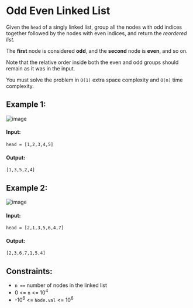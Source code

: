 # Odd Even Linked List

Given the `head` of a singly linked list, group all the nodes with odd indices together followed by the nodes with even indices, and return the *reordered list*.

The **first** node is considered **odd**, and the **second** node is **even**, and so on.

Note that the relative order inside both the even and odd groups should remain as it was in the input.

You must solve the problem in `O(1)` extra space complexity and `O(n)` time complexity.

 

## Example 1:
![image](https://user-images.githubusercontent.com/24850908/144636136-f5167db2-ae83-4f80-a7d9-e715f3680fb0.png)

#### Input: 
`head = [1,2,3,4,5]`

#### Output: 
`[1,3,5,2,4]`



## Example 2:
![image](https://user-images.githubusercontent.com/24850908/144636198-1c98ac57-c433-40a7-ab49-81fbf057004a.png)

#### Input: 
`head = [2,1,3,5,6,4,7]`

#### Output: 
`[2,3,6,7,1,5,4]`
 


## Constraints:
- `n ==` number of nodes in the linked list
- 0 <= `n` <= 10<sup>4</sup>
- -10<sup>6</sup> <= `Node.val` <= 10<sup>6</sup>
